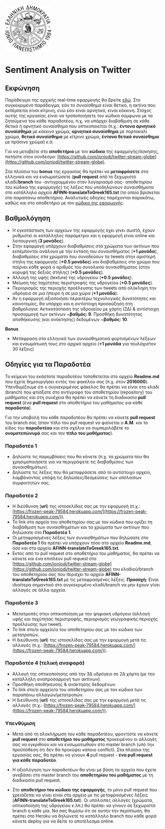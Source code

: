 ![Ιόνιο Πανεπιστήμιο](screenshots/logo-ionio-black-150x150.jpg)

# Sentiment Analysis on Twitter

## Εκφώνηση
Παράδειγμα της αρχικής real-time εφαρμογής θα βρείτε [εδώ](http://twitter-stream-globe.herokuapp.com/). Στο συγκεκριμένο παράδειγμα, εάν το συναίσθημα είναι θετικό, η ακτίνα που εκπέμπεται είναι κίτρινη, ενώ εάν είναι αρνητικό, είναι κόκκινη. Στόχος αυτής της εργασίας είναι να τροποποιήσετε τον κώδικα σύμφωνα με τα ζητούμενα του κάθε παραδοτέου, π.χ. να υπάρχει διαβάθμιση σε κάθε θετικό ή αρνητικό συναίσθημα που οπτικοποιείται (π.χ.: **έντονα αρνητικό συναίσθημα** με κόκκινο χρώμα, **αρνητικό συναίσθημα** με πορτοκαλί χρώμα, **θετικό συναίσθημα** με κίτρινο χρώμα, **έντονα θετικό συναίσθημα** με πράσινο χρώμα) κ.ά.

Για να μεταβείτε στο **αποθετήριο** με τον **κώδικα** της εφαρμογής/άσκησης, πατήστε στον σύνδεσμο: [https://github.com/ioniodi/twitter-stream-globe](https://github.com/ioniodi/twitter-stream-globe). 

Στα πλαίσια του **bonus** της εργασίας θα πρέπει να **μεταφράσετε** στα ελληνικά και να ενσωματώσετε (**pull request** από το ξεχωριστό κλαδί/**branch** του -αντιγραμμένου στον λογαριασμό σας- αποθετηρίου του κώδικα της εφαρμογής) τις λέξεις που υποδηλώνουν συναισθήματα στο κατάλληλο αρχείο **AFINN-translateToGreek165.txt** (το οποίο βρίσκεται στο παραπάνω αποθετήριο). Αναλυτικές οδηγίες παρέχονται παρακάτω, καθώς και στο αποθετήριο με τον [κώδικα της εφαρμογής](https://github.com/ioniodi/twitter-stream-globe).

## Βαθμολόγηση
* Η εγκατάσταση των αρχείων της εφαρμογής έχει γίνει σωστά, έχουν ρυθμιστεί οι κατάλληλες παράμετροι και η εφαρμογή  είναι online και λειτουργική (**3 μονάδες**).
* Στην εφαρμογή υπάρχουν διαβαθμίσεις στα χρώματα των ακτίνων που εκπέμπονται ανάλογα με την ένταση του συναισθήματος (**+1 μονάδα**), διαβαθμίσεις στα χρώματα που συνοδεύουν τα tweets στην αριστερή στήλη της εφαρμογής (**+0.5 μονάδες**) και διαβαθμίσεις στο χρώμα που παίρνει κάθε φορά ο αριθμός του συνολικού συναισθήματος (στην κορυφή της δεξιάς στήλης) (**+0.5 μονάδες**).
* Αλλαγή της υφής (texture) της υδρογείου (**+0.5 μονάδες**).
* Μείωση της ταχύτητας περιστροφής της υδρογείου (**+0.5 μονάδες**).
* Περιορισμός της περιοχής προέλευσης των tweets από ολόκληρη την υδρόγειο σε μια ήπειρο ή σε μια χώρα (**+1 μονάδα**).
* Αν η εφαρμογή αξιοποιήσει περαιτέρω τεχνολογικές δυνατότητες και καινοτομίες, θα υπάρχει και η αντίστοιχη προσαύξηση στη βαθμολογία: Αντικατάσταση της υδρογείου με χάρτη (2Δ) & αντίστοιχη προσαρμογή των ακτίνων ~**βαθμός: 9**. Προσθήκη δυνατότητας αποθήκευσης (και ανάκτησης) δεδομένων ~**βαθμός: 10**.

**Bonus**
* Μετάφραση στα ελληνικά των συναισθηματικά φορτισμένων λέξεων και ενσωμάτωσή τους στο αρχικό αρχείο (**+1 μονάδα** για τουλάχιστον 30 λέξεις)

## Οδηγίες για τα Παραδοτέα
Το κείμενο του εκάστοτε παραδοτέου τοποθετείται στο αρχείο **Readme.md** που έχετε δημιουργήσει εντός του φακέλου σας (π.χ. στον **2016000**). Υπενθυμίζουμε ότι ο συγκεκριμένος φάκελος θα πρέπει να είναι στο κλαδί (branch) που φτιάξατε στο αντίγραφο του αποθετηρίου (repository) του μαθήματος και στη συνέχεια θα πρέπει να κάνετε τη διαδικασία **pull request** (ένα **pull request** στο αποθετήριο του μαθήματος για κάθε **παραδοτέο**).

Για την υποβολή του κάθε παραδοτέου θα πρέπει να κάνετε **pull request** του branch σας (στον τίτλο του pull request να φαίνεται ο **Α.Μ.** και το είδος του **παραδοτέου** και στα σχόλια να συμπεριλάβετε το **ονοματεπώνυμό** σας και τον **τίτλο του μαθήματος**).

### Παραδοτέο 1
* Δηλώστε τις παρεμβάσεις που θα κάνετε (π.χ. τα χρώματα που θα χρησιμοποιήσετε για να περιγράψετε τις διαβαθμίσεις των συναισθημάτων).
* Δηλώστε τις λέξεις που θα μεταφράσετε από το αντίστοιχο αρχείο, λαμβάνοντας υπόψη τις δηλώσεις/δεσμεύσεις των υπόλοιπων συμφοιτητών σας.

### Παραδοτέο 2
* Η διεύθυνση (**url**) της ιστοσελίδας σας με την εφαρμογή (π.χ.: [https://frozen-peak-79584.herokuapp.com/](https://frozen-peak-79584.herokuapp.com/)).
* Το link στο αρχείο του αποθετηρίου σας με τον κώδικα που ορίζει τη διαβάθμιση των συναισθημάτων και τα χρώματα των ακτίνων που δηλώσατε στο **Παραδοτέο 1**.
* Οι μεταφρασμένες λέξεις των συναισθημάτων που δηλώσατε στο **Παραδοτέο 1** θα πρέπει να υπάρχουν τόσο στο αρχείο **Readme.md**, όσο και στο αρχείο **AFINN-translateToGreek165.txt**.
* Εκτός από το pull request στο αποθετήριο του μαθήματος, θα πρέπει να κάνετε και ένα επιπλέον pull request στο [https://github.com/ioniodi/twitter-stream-globe](https://github.com/ioniodi/twitter-stream-globe) του κλαδιού/branch του αποθετηρίου σας που περιέχει το αρχείο **AFINN-translateToGreek165.txt** με τις μεταφρασμένες λέξεις. **Προσοχή:** Είναι ιδιαίτερα σημαντικό στο συγκεκριμένο κλαδί/branch να μην έχουν γίνει αλλαγές σε άλλα αρχεία.

### Παραδοτέο 3
* Μετατροπές στην οπτικοποίηση με την ψηφιακή υδρόγειο (αλλαγή υφής και ταχύτητας περιστροφής, περιορισμός γεωγραφικής περιoχής προέλευσης των tweet).
* Το link στο/α αρχείο/α του αποθετηρίου σας με τον κώδικα των μετατροπών.
* Η διεύθυνση (**url**) της ιστοσελίδας σας με την εφαρμογή μετά τις αλλαγές (π.χ.: [https://frozen-peak-79584.herokuapp.com/](https://frozen-peak-79584.herokuapp.com/)).


### Παραδοτέο 4 (τελική αναφορά)
* Αλλαγή της οπτικοποίησης από την 3Δ υδρόγειο σε 2Δ χάρτη (με την κατάλληλη αναπροσαρμογή των ακτίνων).
* Προσθήκη αποθήκευσης & ανάκτησης δεδομένων.
* Το link στο/α αρχείο/α του αποθετηρίου σας με τον κώδικα των παραπάνω αλλαγών/μετατροπών.
* Η διεύθυνση (**url**) της ιστοσελίδας σας με την εφαρμογή μετά τις αλλαγές (π.χ.: [https://frozen-peak-79584.herokuapp.com/](https://frozen-peak-79584.herokuapp.com/)).


### Υπενθύμιση
* Μετά από τη ολοκλήρωση του κάθε παραδοτέου, φροντίστε να κάνετε **pull request** στο **αποθετήριο του μαθήματος** προκειμένου οι αλλαγές σας να εγκριθούν και να ενσωματωθούν στο master branch (υπό την προϋπόθεση ότι δεν θα προκύψει κάποιο conflict). Στα πλαίσια της εργασίας σας, θα πρέπει να γίνουν **4** pull request - **ένα pull request για κάθε παραδοτέο**.

* Η αξιολόγηση των παραδοτέων θα γίνει με βάση τα αρχεία που έχετε ανεβάσει στο master branch του **αποθετηρίου του μαθήματος** με τη διαδικασία pull request.

* Στο **αποθετήριο του κώδικα της εφαρμογής**, το μόνο pull request που χρειάζεται να γίνει είναι στο αρχείο με τις μεταφρασμένες λέξεις (**AFINN-translateToGreek165.txt**).
Οι υπόλοιπες αλλαγές (χρώματα, οπτικοποίηση της υδρογείου κ.λπ.) θα πρέπει να γίνουν σε ξεχωριστά branch η κάθε μία. Να σας θυμίσω ότι σε αυτήν την περίπτωση, θα πρέπει στο Heroku να δηλώνετε το κατάλληλο branch που κάθε φορά κάνετε deploy για να δείτε το αποτέλεσμα online.
